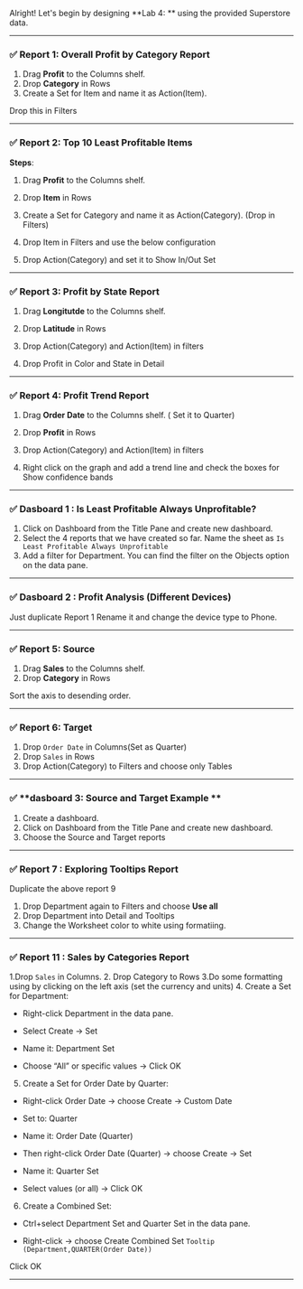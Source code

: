 Alright! Let's begin by designing **Lab 4: ** using the provided Superstore data.



---

### ✅ **Report 1: Overall Profit by Category Report**

1. Drag **Profit** to the Columns shelf.
2. Drop **Category** in Rows 
3. Create a Set for Item and name it as Action(Item).



Drop this in Filters




---

### ✅ **Report 2: Top 10 Least Profitable Items**


**Steps**:


1. Drag **Profit** to the Columns shelf.
2. Drop **Item** in Rows 
3. Create a Set for Category and name it as Action(Category). (Drop in Filters)
4. Drop Item in Filters and use the below configuration

5. Drop Action(Category) and set it to Show In/Out Set



---

### ✅ **Report 3: Profit by State Report**


1. Drag **Longitutde** to the Columns shelf.
2. Drop **Latitude** in Rows 

3. Drop Action(Category) and Action(Item) in filters
4. Drop Profit in Color and State in Detail


----

### ✅ **Report 4: Profit Trend Report**


1. Drag **Order Date** to the Columns shelf. ( Set it to Quarter)
2. Drop **Profit** in Rows 

3. Drop Action(Category) and Action(Item) in filters
4. Right click on the graph and add a trend line and check the boxes for Show confidence bands

-----

### ✅ Dasboard 1 : Is Least Profitable Always Unprofitable? 

1. Click on Dashboard from the Title Pane and create new dashboard. 
2. Select the 4 reports that we have created so far. Name the sheet as `Is Least Profitable Always Unprofitable`
3. Add a filter for Department. You can find the filter on the Objects option on the data pane. 
--------

### ✅ **Dasboard 2 : Profit Analysis (Different Devices)**

Just duplicate Report 1 
Rename it and change the device type to Phone. 


-----

### ✅ **Report 5: Source**



1. Drag **Sales** to the Columns shelf. 
2. Drop **Category** in Rows 

Sort the axis to desending order.

 -----
 ### ✅ **Report 6: Target**

1. Drop  `Order Date` in Columns(Set as Quarter)
2. Drop `Sales` in Rows
3. Drop Action(Category) to Filters and choose only Tables


---------

### ✅ **dasboard 3: Source and Target Example **

1. Create a dashboard.
2. Click on Dashboard from the Title Pane and create new dashboard. 
3. Choose the Source and Target reports

------------
### ✅ **Report 7 : Exploring Tooltips Report**

Duplicate the above report 9

1. Drop Department again to Filters and choose **Use all**
2. Drop Department into Detail and Tooltips
3. Change the Worksheet color to white using formatiing.
---
### ✅ **Report 11 : Sales by Categories Report**


1.Drop `Sales` in Columns. 
2. Drop Category to Rows
3.Do some formatting using by clicking on the left axis (set the currency and units)
4. Create a Set for Department:

- Right-click Department in the data pane.

- Select Create → Set

- Name it: Department Set

- Choose “All” or specific values → Click OK
5. Create a Set for Order Date by Quarter:

- Right-click Order Date → choose Create → Custom Date

- Set to: Quarter

- Name it: Order Date (Quarter)

- Then right-click Order Date (Quarter) → choose Create → Set

- Name it: Quarter Set

- Select values (or all) → Click OK

6. Create a Combined Set:

- Ctrl+select Department Set and Quarter Set in the data pane.

- Right-click → choose Create Combined Set
`Tooltip (Department,QUARTER(Order Date))`

Click OK


---
